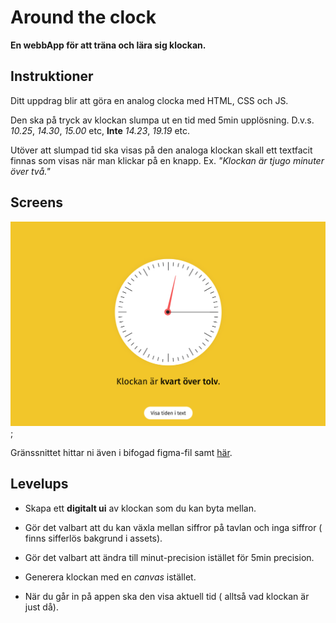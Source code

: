 # Around the clock
**En webbApp för att träna och lära sig klockan.**

## Instruktioner
Ditt uppdrag blir att göra en analog clocka med HTML, CSS och JS. 

Den ska på tryck av klockan slumpa ut en tid med 5min upplösning. D.v.s. *10.25*, *14.30*, *15.00* etc, **Inte** *14.23*, *19.19* etc.

Utöver att slumpad tid ska visas på den analoga klockan skall ett textfacit finnas som visas när man klickar på en knapp. Ex. *"Klockan är tjugo minuter över två."*


## Screens
![screens](./screens.png);

Gränssnittet hittar ni även i bifogad figma-fil samt [här](https://www.figma.com/file/C8PFit5PJVnVBIeJse2RMk/Around-the-clock?node-id=1%3A2).

## Levelups
- Skapa ett **digitalt ui** av klockan som du kan byta mellan.

- Gör det valbart att du kan växla mellan siffror på tavlan och inga siffror ( finns sifferlös bakgrund i assets).

- Gör det valbart att ändra till minut-precision istället för 5min precision.

- Generera klockan med en *canvas* istället.

- När du går in på appen ska den visa aktuell tid ( alltså vad klockan är just då).
